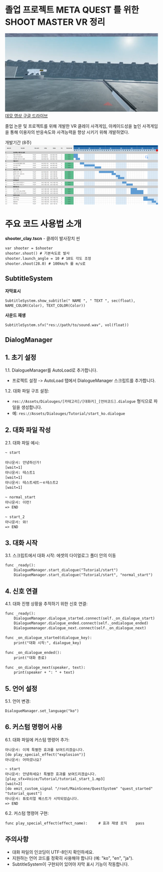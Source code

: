 # 졸업 프로젝트 META QUEST 를 위한 SHOOT MASTER VR 정리
![Thumb Image](https://raw.githubusercontent.com/IceCreamPie-dev/Univ_ShootMaster_summ/main/thumb.png)
[데모 영상 구글 드라이브](https://drive.google.com/file/d/1g--5IixpdHckdw8_ZNiHMM8ipB5-XK2W/view?usp=sharing)

졸업 논문 및 프로젝트를 위해 개발한 VR 클레이 사격게임, 아케이드성을 높인 사격게임을 통해 이용자의 반응속도와 사격능력을 향상 시키기 위해 개발하였다.

개발기간 (8주)
![Gant Image](https://github.com/IceCreamPie-dev/Univ_ShootMaster_summ/blob/main/gantCHarg.png)


# 주요 코드 사용법 소개  
**shooter_clay.tscn** - 클레이 발사장치 씬
```
var shooter = $shooter
shooter.shoot() # 기본속도로 발사
shooter.launch_angle = 10 # 10도 각도 조정
shooter.shoot(28.0) # 100km/h 를 m/s로
```


## SubtitleSystem

**자막표시**
```
SubtitleSystem.show_subtitle(" NAME ", " TEXT ", sec(float), NAME_COLOR(Color), TEXT_COLOR(Color))

```

**사운드 재생**
```
SubtitleSystem.sfx("res://path/to/sound.wav", vol(float))
```

## DialogManager

## 1. 초기 설정

1.1. DialogueManager를 AutoLoad로 추가합니다.

- 프로젝트 설정 -> AutoLoad 탭에서 DialogueManager 스크립트를 추가합니다.

1.2. 대화 파일 구조 설정:

- `res://Assets/Dialouges/[카테고리]/[대화키]_[언어코드].dialogue` 형식으로 파일을 생성합니다.
- 예: `res://Assets/Dialouges/Tutorial/start_ko.dialogue`

## 2. 대화 파일 작성

2.1. 대화 파일 예시:

```
~ start

아나운서: 안녕하신가!
[wait=1]
아나운서: 테스트1
[wait=1]
아나운서: 테스트세트ㅡㅌ테스트2
[wait=1]

~ normal_start
아나운서: 이런!
=> END

~ start_2
아나운서: 와!
=> END
```

## 3. 대화 시작

3.1. 스크립트에서 대화 시작:
에셋의 다이얼로그 폴더 안의 이동
```
func _ready():
	DialogueManager.start_dialogue("Tutorial/start")
	DialogueManager.start_dialogue("Tutorial/start", "normal_start")
```

## 4. 신호 연결

4.1. 대화 진행 상황을 추적하기 위한 신호 연결:

```
func _ready():
	DialogueManager.dialogue_started.connect(self._on_dialogue_start)
	DialogueManager.dialogue_ended.connect(self._ondialogue_ended)
	Dialoguemanager.dialogue_next.connect(self._on_dialogue_next)

func _on_dialogue_started(dialogue_key):
	print("대화 시작:", dialogue_key)

func _on_dialogue_ended():
	print("대화 종료)

func _on_dialoge_next(speaker, text):
	print(speaker + ": " + text)
```

## 5. 언어 설정

5.1. 언어 변경:

```
DialogueManager.set_language("ko")
```

## 6. 커스텀 명령어 사용

6.1. 대화 파일에 커스텀 명령어 추가:

```
아나운서: 이제 특별한 효과를 보여드리겠습니다. 
[do play_special_effect("explosion")] 
아나운서: 어떠셨나요?
```
```
~ start 
아나운서: 안녕하세요! 특별한 효과를 보여드리겠습니다. 
[play_sfx=Voice/Tutorial/tutorial_start_1.mp3]
[wait=2]  
[do emit_custom_signal "/root/MainScene/QuestSystem" "quest_started" "tutorial_quest"] 
아나운서: 튜토리얼 퀘스트가 시작되었습니다. 
=> END
```


6.2. 커스텀 명령어 구현:

`func play_special_effect(effect_name):     # 효과 재생 로직    pass`

## 주의사항

- 대화 파일의 인코딩이 UTF-8인지 확인하세요.
- 지원하는 언어 코드를 정확히 사용해야 합니다 (예: "ko", "en", "ja").
- SubtitleSystem이 구현되어 있어야 자막 표시 기능이 작동합니다.
